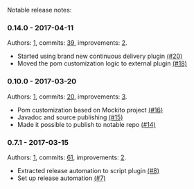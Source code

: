 Notable release notes:

### 0.14.0 - 2017-04-11

Authors: [1](mockito/mockito-release-tools-example/blob/master/docs/notable-release-notes.md), commits: [39](https://github.com/mockito/mockito-release-tools-example/compare/v0.10.0...HEAD), improvements: [2](mockito/mockito-release-tools-example/blob/master/docs/notable-release-notes.md).

 * Started using brand new continuous delivery plugin [(#20)](https://github.com/mockito/mockito-release-tools-example/pull/20)
 * Moved the pom customization logic to external plugin [(#18)](https://github.com/mockito/mockito-release-tools-example/pull/18)

### 0.10.0 - 2017-03-20

Authors: [1](mockito/mockito-release-tools-example/blob/master/docs/notable-release-notes.md), commits: [20](https://github.com/mockito/mockito-release-tools-example/compare/v0.7.1...v0.10.0), improvements: [3](mockito/mockito-release-tools-example/blob/master/docs/notable-release-notes.md).

 * Pom customization based on Mockito project [(#16)](https://github.com/mockito/mockito-release-tools-example/pull/16)
 * Javadoc and source publishing [(#15)](https://github.com/mockito/mockito-release-tools-example/pull/15)
 * Made it possible to publish to notable repo [(#14)](https://github.com/mockito/mockito-release-tools-example/pull/14)

### 0.7.1 - 2017-03-15

Authors: [1](mockito/mockito-release-tools-example/blob/master/docs/notable-release-notes.md), commits: [61](https://github.com/mockito/mockito-release-tools-example/compare/v0.0.1...v0.7.1), improvements: [2](mockito/mockito-release-tools-example/blob/master/docs/notable-release-notes.md).

 * Extracted release automation to script plugin [(#8)](https://github.com/mockito/mockito-release-tools-example/pull/8)
 * Set up release automation [(#7)](https://github.com/mockito/mockito-release-tools-example/pull/7)

